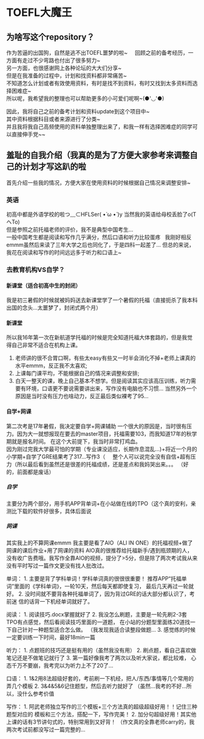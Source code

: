 # TOEFL大魔王

## 为啥写这个repository？

作为苦逼的出国狗，自然是逃不出TOEFL噩梦的啦~       
回顾之前的备考经历，一方面有走过不少弯路也付出了很多努力~    
另一方面，也很感谢网上各种论坛的大大们分享~    
但是在我准备的过程中，计划和找资料都非常痛苦~     
不知道怎么计划或者有效使用资料，有时是找不到资料，有时又找到太多资料而选择困难症~     
所以呢，我希望我的整理也可以帮助更多的小可爱们呢啊~(●'◡'●)           

因此，我将自己之前的备考计划和资料update到这个项目中~    
其中资料根据科目或者来源进行了分类~    
并且我将我自己高频使用的资料单独整理出来了，和我一样有选择困难症的同学可以直接伸手党~~      

## 羞耻的自我介绍（我真的是为了方便大家参考来调整自己的计划才写这趴的啦

首先介绍一些我的情况，方便大家在使用资料的时候根据自己情况来调整安排~  

### 英语
初高中都是外语学校的啦つ﹏⊂HFLSer( •̀ ω •́ )y 当然我的英语给母校丢脸了o(TヘTo)    
但是参照之前托福老师的评价，我不是典型中国考生...    
一般中国考生都是阅读和写作几乎满分，然后口语和听力比较蛋疼   
我刚好相反emmm虽然后来读了三年大学之后也同化了，于是四科一起差了...
但总的来说，我花在阅读和写作的时间远远多于听力和口语上~  

### 去教育机构VS自学？
#### 新课堂（适合初高中生的封闭）
我是初三暑假的时候就被妈妈送去新课堂学了一个暑假的托福（直接扼杀了我本科出国的念头...太噩梦了，封闭式两个月）

#### 新课堂
所以我16年第一次在新航道学托福的时候是完全知道托福大体套路的，但是我觉得自己非常不适合在机构上课。   
1. 老师讲的很不合胃口啊，有些太easy有些又一时半会消化不掉+老师上课真的水平emmm，反正我不太喜欢; 
2. 上课每门课平均，不能根据自己的情况来调整和安排;   
3. 白天一整天的课，晚上自己基本不想学。但是阅读其实应该高压训练，听力需要有环境，口语更不要说需要讲出来，写作没有电脑也不习惯...
当然另外一个原因是当时没有压力也啥动力，反正最后类似裸考了95...

#### 自学+网课
第二次考是17年暑假，我决定要自学+网课辅助 
一个很大的原因是，当时很有压力。因为大一就想报现在要去的master项目，托福需要103，而我知道17年的秋学期就是报名时间。
在这个大前提下，我当时非常打鸡血。   
因为刚过完我大学最可怕的学期（专业课没适应，长期作息混乱...)+将近一个月的小学期+自学了GRE结果考了317...写作3（    
整个人可以说完全没有自信+超有压力（所以最后看到虽然还是很差的托福成绩，还是差点和我妈哭出来。。。
（好的，前面都是废话）
##### 自学
主要分为两个部分，用手机APP背单词+在小站做在线的TPO（这个真的安利，亲测比下载的软件好很多，具体后面说
##### 网课
其实我上的不算网课emmm 我主要是看了AIO（ALl IN ONE）的托福视频+做了网课的课后作业+用了网课的资料
AIO真的很推荐给托福新手/遇到瓶颈期的人，没有收广告费哦。我写作全靠AIO的视频，提分了>5分，但是除了两次考试我从来没有平时写过一篇作文更没有找人批改过。


单词：
	1. 主要是背了学科单词！学科单词真的很很很重要！
	   推荐APP“托福单词”里面的《学科单词》，一轮10天，然后每天都即使复习，
	   最后几天再过一轮就好。
	2. 没时间就不要背各种托福单词了，因为背过GRE的话大部分都认识了，考前迷
           信的话背一下机经单词就好了。

阅读：
	1. 阅读技巧.docx掌握就好了
	2. 我没怎么刷题，主要是一轮先刷2-3套TPO有点感觉，然后看阅读技巧里面的一道题，
	   在小站的分题型里面练20道找一下自己针对一种题型适合怎么做。
	   （我发现我适合读整段做题...
	3. 感觉练的时候一定要训练一下时间，最好18min一篇

听力：
	1. 点题班的技巧还是挺有用的（虽然我没有用）
	2. 刷点题，看自己喜欢做笔记还是不做笔记就行了
	3. 第一篇好像我考了两次以及听大家说，都比较难，
	   心态千万不要崩，我考完以为听力上不了20了...

口语：
	1. 1&2用8法超级好套的，考前刷一下机经，把人/东西/事情等几个常用的弄几个模板
	2. 3&4&5&6记住题型，然后去听力就好了
	（虽然...我考的不好...所以，没什么参考价值

写作：
	1. 阿武老师独立写作的三个模板+三个方法真的超级超级好用！！记住三种题型对应的
	   模板和三个方法，搭配一下，写作完美！
	2. 加分句超级好用！其实他上课的话有3节讲句式的，特别常用到又好背！
	（作文真的全靠老师carry的，我两次考试前都没写过一篇完整的...
